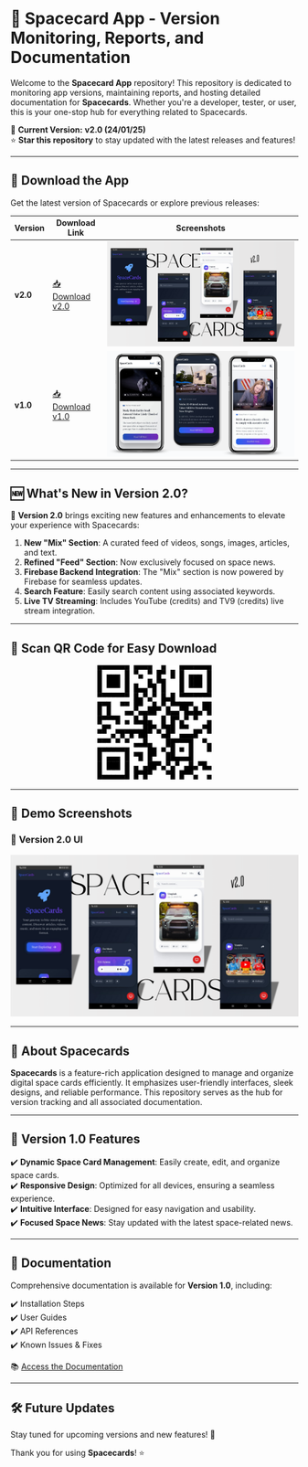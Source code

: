 # 🚀 Spacecard App - Version Monitoring, Reports, and Documentation

Welcome to the **Spacecard App** repository! This repository is dedicated to monitoring app versions, maintaining reports, and hosting detailed documentation for **Spacecards**. Whether you're a developer, tester, or user, this is your one-stop hub for everything related to Spacecards.

📅 **Current Version:** **v2.0 (24/01/25)**  
⭐️ **Star this repository** to stay updated with the latest releases and features!

---

## 📲 Download the App

Get the latest version of Spacecards or explore previous releases:

| **Version** | **Download Link** | **Screenshots** |
|-------------|-------------------|-----------------|
| **v2.0** | [📥 Download v2.0](https://github.com/Sushanth-Hebri/Spacecard-App-Versions-CP/raw/main/Spacecards-v2.0/spacecard2.apk) | ![v2](https://github.com/Sushanth-Hebri/Spacecard-App-Versions-CP/blob/main/v2.png) |
| **v1.0** | [📥 Download v1.0](https://github.com/Sushanth-Hebri/Spacecard-App-Versions-CP/raw/main/Spacecards-v1.0/releases/spacecards-v1.apk) | ![v1](https://github.com/Sushanth-Hebri/Spacecard-App-Versions-CP/blob/main/v11.png) |

---

## 🆕 What's New in Version 2.0?

🚀 **Version 2.0** brings exciting new features and enhancements to elevate your experience with Spacecards:

1. **New "Mix" Section**: A curated feed of videos, songs, images, articles, and text.
2. **Refined "Feed" Section**: Now exclusively focused on space news.
3. **Firebase Backend Integration**: The "Mix" section is now powered by Firebase for seamless updates.
4. **Search Feature**: Easily search content using associated keywords.
5. **Live TV Streaming**: Includes YouTube (credits) and TV9 (credits) live stream integration.

---

## 📡 Scan QR Code for Easy Download

<p align="center">
  <img src="https://github.com/Sushanth-Hebri/Spacecard-App-Versions-CP/blob/main/5bjzv9pk-400.png" width="200">
</p>

---

## 📸 Demo Screenshots

### 🔹 **Version 2.0 UI**
![v2](https://github.com/Sushanth-Hebri/Spacecard-App-Versions-CP/blob/main/v2.png)

---

## 🚀 About Spacecards

**Spacecards** is a feature-rich application designed to manage and organize digital space cards efficiently. It emphasizes user-friendly interfaces, sleek designs, and reliable performance. This repository serves as the hub for version tracking and all associated documentation.

---

## 📝 Version 1.0 Features

✔️ **Dynamic Space Card Management**: Easily create, edit, and organize space cards.  
✔️ **Responsive Design**: Optimized for all devices, ensuring a seamless experience.  
✔️ **Intuitive Interface**: Designed for easy navigation and usability.  
✔️ **Focused Space News**: Stay updated with the latest space-related news.

---

## 📄 Documentation

Comprehensive documentation is available for **Version 1.0**, including:  

✔️ Installation Steps  
✔️ User Guides  
✔️ API References  
✔️ Known Issues & Fixes  

📚 [Access the Documentation](https://github.com/Sushanth-Hebri/Spacecard-App-Versions-CP/blob/main/Explore%20Spacecards%20v1.0%20Features.docx)

---

## 🛠 Future Updates

Stay tuned for upcoming versions and new features! 🚀  

Thank you for using **Spacecards**! ⭐️  
